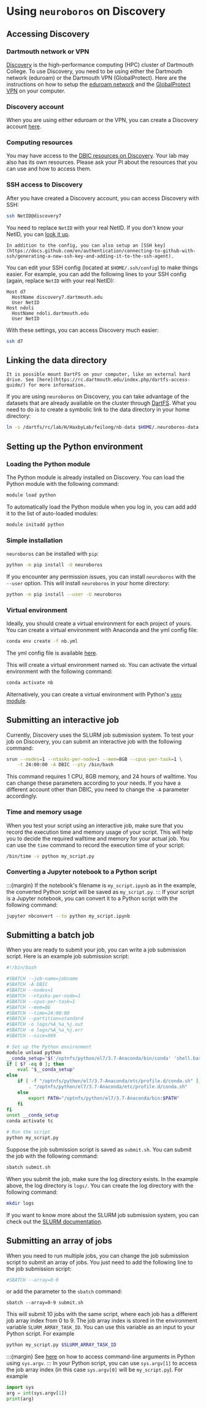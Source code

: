 # Using `neuroboros` on Discovery

## Accessing Discovery

### Dartmouth network or VPN

[Discovery](https://rc.dartmouth.edu/index.php/discovery-overview/) is the high-performance computing (HPC) cluster of Dartmouth College. 
To use Discovery, you need to be using either the Dartmouth network (eduroam) or the Dartmouth VPN (GlobalProtect).
Here are the instructions on how to setup the [eduroam network](https://services.dartmouth.edu/TDClient/1806/Portal/KB/ArticleDet?ID=64684) and the [GlobalProtect VPN](https://services.dartmouth.edu/TDClient/1806/Portal/KB/ArticleDet?ID=72395) on your computer.

### Discovery account

When you are using either eduroam or the VPN, you can create a Discovery account [here](https://dashboard.dartmouth.edu/research/hpc_account).

### Computing resources

You may have access to the [DBIC resources on Discovery](https://www.dartmouth.edu/dbic/research_infrastructure/discovery.html). Your lab may also has its own resources. Please ask your PI about the resources that you can use and how to access them.

### SSH access to Discovery

After you have created a Discovery account, you can access Discovery with SSH:
```bash
ssh NetID@discovery7
```
You need to replace `NetID` with your real NetID.
If you don't know your NetID, you can [look it up](https://lookup.dartmouth.edu/).

```{margin}
In addition to the config, you can also setup an [SSH key](https://docs.github.com/en/authentication/connecting-to-github-with-ssh/generating-a-new-ssh-key-and-adding-it-to-the-ssh-agent).
```

You can edit your SSH config (located at `$HOME/.ssh/config`) to make things easier. For example, you can add the following lines to your SSH config (again, replace `NetID` with your real NetID):
```
Host d7
  HostName discovery7.dartmouth.edu
  User NetID
Host ndoli
  HostName ndoli.dartmouth.edu
  User NetID
```

With these settings, you can access Discovery much easier:
```bash
ssh d7
```

## Linking the data directory

```{margin}
It is possible mount DartFS on your computer, like an external hard drive. See [here](https://rc.dartmouth.edu/index.php/dartfs-access-guide/) for more information.
```

If you are using `neuroboros` on Discovery, you can take advantage of the datasets that are already available on the cluster through [DartFS](https://rc.dartmouth.edu/index.php/draft/data-storage-dartfs/). What you need to do is to create a symbolic link to the data directory in your home directory:

```bash
ln -s /dartfs/rc/lab/H/HaxbyLab/feilong/nb-data $HOME/.neuroboros-data
```

## Setting up the Python environment

### Loading the Python module
The Python module is already installed on Discovery. You can load the Python module with the following command:
```bash
module load python
```

To automatically load the Python module when you log in, you can add add it to the list of auto-loaded modules:
```bash
module initadd python
```

### Simple installation

`neuroboros` can be installed with `pip`:
```bash
python -m pip install -U neuroboros
```

If you encounter any permission issues, you can install `neuroboros` with the `--user` option. This will install `neuroboros` in your home directory:
```bash
python -m pip install --user -U neuroboros
```

### Virtual environment

Ideally, you should create a virtual environment for each project of yours. You can create a virtual environment with Anaconda and the yml config file:
```bash
conda env create -f nb.yml
```

The yml config file is available [here](nb.yml).

This will create a virtual environment named `nb`. You can activate the virtual environment with the following command:
```bash
conda activate nb
```

Alternatively, you can create a virtual environment with Python's [`venv` module](https://docs.python.org/3/library/venv.html).

## Submitting an interactive job

Currently, Discovery uses the SLURM job submission system. To test your job on Discovery, you can submit an interactive job with the following command:
```bash
srun --nodes=1 --ntasks-per-node=1 --mem=8GB --cpus-per-task=1 \
    -t 24:00:00 -A DBIC --pty /bin/bash
```

This command requires 1 CPU, 8GB memory, and 24 hours of walltime. You can change these parameters according to your needs.
If you have a different account other than DBIC, you need to change the `-A` parameter accordingly.

### Time and memory usage

When you test your script using an interactive job, make sure that you record the execution time and memory usage of your script. This will help you to decide the required walltime and memory for your actual job. You can use the `time` command to record the execution time of your script:
```bash
/bin/time -v python my_script.py
```

### Converting a Jupyter notebook to a Python script

:::{margin}
If the notebook's filename is `my_script.ipynb` as in the example, the converted Python script will be saved as `my_script.py`.
:::
If your script is a Jupyter notebook, you can convert it to a Python script with the following command:
```bash
jupyter nbconvert --to python my_script.ipynb
```

## Submitting a batch job

When you are ready to submit your job, you can write a job submission script. Here is an example job submission script:

```bash
#!/bin/bash

#SBATCH --job-name=jobname
#SBATCH -A DBIC
#SBATCH --nodes=1
#SBATCH --ntasks-per-node=1
#SBATCH --cpus-per-task=1
#SBATCH --mem=8G
#SBATCH --time=24:00:00
#SBATCH --partition=standard
#SBATCH -o logs/%A_%a_%j.out
#SBATCH -e logs/%A_%a_%j.err
#SBATCH --nice=999

# Set up the Python environment
module unload python
__conda_setup="$('/optnfs/python/el7/3.7-Anaconda/bin/conda' 'shell.bash' 'hook' 2> /dev/null)"
if [ $? -eq 0 ]; then
    eval "$__conda_setup"
else
    if [ -f "/optnfs/python/el7/3.7-Anaconda/etc/profile.d/conda.sh" ]; then
        . "/optnfs/python/el7/3.7-Anaconda/etc/profile.d/conda.sh"
    else
        export PATH="/optnfs/python/el7/3.7-Anaconda/bin:$PATH"
    fi
fi
unset __conda_setup
conda activate tc

# Run the script
python my_script.py
```

Suppose the job submission script is saved as `submit.sh`. You can submit the job with the following command:
```bash
sbatch submit.sh
```

When you submit the job, make sure the log directory exists. In the example above, the log directory is `logs/`. You can create the log directory with the following command:
```bash
mkdir logs
```

If you want to know more about the SLURM job submission system, you can check out the [SLURM documentation](https://slurm.schedmd.com/documentation.html).

## Submitting an array of jobs

When you need to run multiple jobs, you can change the job submission script to submit an array of jobs. You just need to add the following line to the job submission script:
```bash
#SBATCH --array=0-9
```
or add the parameter to the `sbatch` command:
```
sbatch --array=0-9 submit.sh
```

This will submit 10 jobs with the same script, where each job has a different job array index from 0 to 9. The job array index is stored in the environment variable `SLURM_ARRAY_TASK_ID`. You can use this variable as an input to your Python script. For example
```bash
python my_script.py $SLURM_ARRAY_TASK_ID
```

:::{margin}
See [here](https://docs.python.org/3/library/sys.html#sys.argv) on how to access command-line arguments in Python using `sys.argv`.
:::
In your Python script, you can use `sys.argv[1]` to access the job array index (in this case `sys.argv[0]` will be `my_script.py`). For example
```python
import sys
arg = int(sys.argv[1])
print(arg)
```
